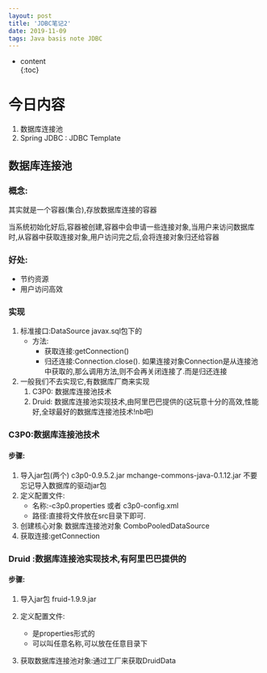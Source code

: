 ```yaml
---  
layout: post  
title: 'JDBC笔记2'  
date: 2019-11-09  
tags: Java basis note JDBC
---  
```

  
  
* content  
{:toc}  
  
  
  
  




# 今日内容
1. 数据库连接池
2. Spring JDBC : JDBC Template

## 数据库连接池
### 概念:
其实就是一个容器(集合),存放数据库连接的容器

当系统初始化好后,容器被创建,容器中会申请一些连接对象,当用户来访问数据库时,从容器中获取连接对象,用户访问完之后,会将连接对象归还给容器

### 好处:
- 节约资源
- 用户访问高效

### 实现
1. 标准接口:DataSource javax.sql包下的
    - 方法:
        - 获取连接:getConnection()
        - 归还连接:Connection.close(). 如果连接对象Connection是从连接池中获取的,那么调用方法,则不会再关闭连接了.而是归还连接
2. 一般我们不去实现它,有数据库厂商来实现
    1. C3P0: 数据库连接池技术
    2. Druid: 数据库连接池实现技术,由阿里巴巴提供的(这玩意十分的高效,性能好,全球最好的数据库连接池技术!nb吧)        

### C3P0:数据库连接池技术
#### 步骤:
1. 导入jar包(两个) 
c3p0-0.9.5.2.jar 
mchange-commons-java-0.1.12.jar
不要忘记导入数据库的驱动jar包
2. 定义配置文件:
    - 名称:-c3p0.properties 或者 c3p0-config.xml
    - 路径:直接将文件放在src目录下即可.
3. 创建核心对象 数据库连接池对象 ComboPooledDataSource
4. 获取连接:getConnection
### Druid :数据库连接池实现技术,有阿里巴巴提供的
#### 步骤:
1. 导入jar包 fruid-1.9.9.jar
2. 定义配置文件:
    - 是properties形式的
    - 可以叫任意名称,可以放在任意目录下
    
3. 获取数据库连接池对象:通过工厂来获取DruidData    